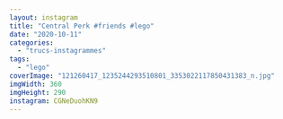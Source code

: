 ```yaml
---
layout: instagram
title: "Central Perk #friends #lego"
date: "2020-10-11"
categories: 
  - "trucs-instagrammes"
tags: 
  - "lego"
coverImage: "121260417_1235244293510801_3353022117850431383_n.jpg"
imgWidth: 360
imgHeight: 290
instagram: CGNeDuohKN9
---
```

